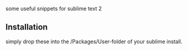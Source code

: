 some useful snippets for sublime text 2

## Installation

simply drop these into the /Packages/User-folder of your sublime install.
